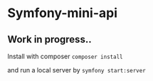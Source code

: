 # Symfony-mini-api
## Work in progress..

Install with composer 
`composer install`

and run a local server by
`symfony start:server`
